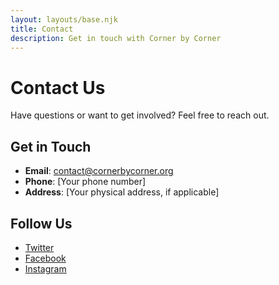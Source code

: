 ```yaml
---
layout: layouts/base.njk
title: Contact
description: Get in touch with Corner by Corner
---
```


# Contact Us

Have questions or want to get involved? Feel free to reach out.

## Get in Touch

- **Email**: [contact@cornerbycorner.org](mailto:contact@cornerbycorner.org)
- **Phone**: [Your phone number]
- **Address**: [Your physical address, if applicable]

## Follow Us

- [Twitter](#)
- [Facebook](#)
- [Instagram](#)
